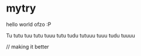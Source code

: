 # mytry
hello world ofzo :P

Tu tutu tuu 
tutu tuuu
tutu tudu tutuuu 
tuuu tudu tuuuu



// making it better